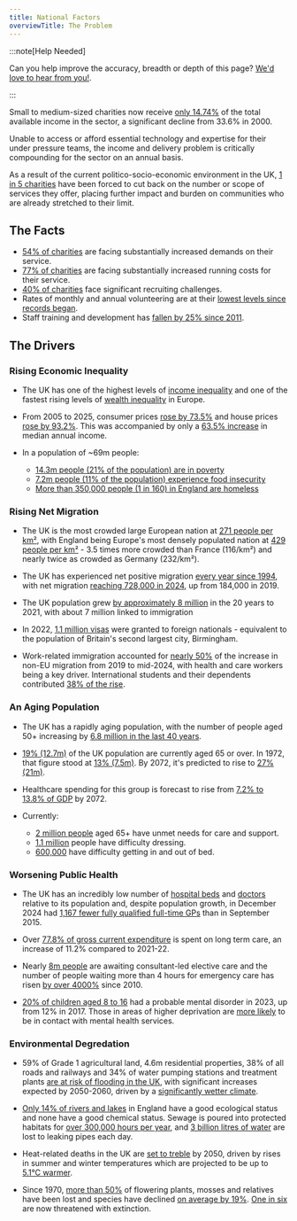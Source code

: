 ```yaml
---
title: National Factors
overviewTitle: The Problem
---
```


:::note[Help Needed]

Can you help improve the accuracy, breadth or depth of this page? [We'd love to hear from you!](../../overview/help).

:::

Small to medium-sized charities now receive [only 14.74%][2] of the total available income in the sector, a significant decline from 33.6% in 2000.

Unable to access or afford essential technology and expertise for their under pressure teams, the income and delivery problem is critically compounding for the sector on an annual basis.

As a result of the current politico-socio-economic environment in the UK, [1 in 5 charities][1] have been forced to cut back on the number or scope of services they offer, placing further impact and burden on communities who are already stretched to their limit.

## The Facts
* [54% of charities][3] are facing substantially increased demands on their service.
* [77% of charities][4] are facing substantially increased running costs for their service.
* [40% of charities][1] face significant recruiting challenges.
* Rates of monthly and annual volunteering are at their [lowest levels since records began][5].
* Staff training and development has [fallen by 25% since 2011][1]. 

[1]: https://www.probonoeconomics.com/Handlers/Download.ashx?IDMF=5b97598d-91ce-4774-b3f6-541bda6b8af2 "Probono Economics - Treatment for the charity sector’s unhealthy status quo"
[2]: https://www.ncvo.org.uk/news-and-insights/news-index/uk-civil-society-almanac-2024/financials/ "NCVO - The UK Civil Society Almanac 2024"
[3]: https://fundraising.co.uk/2024/10/15/demand-for-services-has-risen-a-lot-for-more-than-half-of-charities-in-past-year/ "Fundraising.co.uk - Demand For Services Rising"
[4]: https://www.the-sse.org/news/97-of-charities-affected-by-cost-of-living-crisis/ "The SSE - 97% of charities affected by the cost of living crisis"
[5]: https://www.gov.uk/government/statistics/community-life-survey-202324-annual-publication/community-life-survey-202324-volunteering-and-charitable-giving "UK Government - Community Life Survey"


## The Drivers

### Rising Economic Inequality

* The UK has one of the highest levels of [income inequality][6] and one of the fastest rising levels of [wealth inequality][7] in Europe.

* From 2005 to 2025, consumer prices [rose by 73.5%][8] and house prices [rose by 93.2%][9]. This was accompanied by only a [63.5% increase][10] in median annual income.

* In a population of ~69m people:
    * [14.3m people (21% of the population) are in poverty][11]
    * [7.2m people (11% of the population) experience food insecurity][12]
    * [More than 350,000 people (1 in 160) in England are homeless][13]

[6]: https://www.oecd.org/en/data/indicators/income-inequality.html?oecdcontrol-0ad85c6bab-var1=AUT%7CBEL%7CCZE%7CDNK%7CEST%7CFIN%7CFRA%7CDEU%7CGRC%7CHUN%7CISL%7CIRL%7CISR%7CITA%7CLVA%7CLTU%7CLUX%7CNLD%7CNOR%7CPOL%7CPRT%7CSVK%7CSVN%7CESP%7CSWE%7CCHE%7CTUR%7CGBR&oecdcontrol-8027380c62-var3=2022 "OECD Income Inequality Data Indicators"
[7]: https://www.visualcapitalist.com/wealth-inequality-by-country/ "Visual Capitalist Wealth Inequality By Country"
[8]: https://www.bankofengland.co.uk/monetary-policy/inflation/inflation-calculator "Bank of England Inflation Calculator"
[9]: https://landregistry.data.gov.uk/app/ukhpi/browse?from=2005-01-01&location=http%3A%2F%2Flandregistry.data.gov.uk%2Fid%2Fregion%2Funited-kingdom&to=2025-01-01&lang=en "Land Registry House Price Statistics"
[10]: https://www.statista.com/statistics/1002964/average-full-time-annual-earnings-in-the-uk/ "Statista Average Full Time Annual Earnings In The Uk"
[11]: https://www.jrf.org.uk/uk-poverty-2025-the-essential-guide-to-understanding-poverty-in-the-uk "Joseph Rowntree - UK Poverty 2025"
[12]: https://commonslibrary.parliament.uk/research-briefings/cbp-9209/ "Commons Library - Food poverty: Households, food banks and free school meals"
[13]: https://england.shelter.org.uk/media/press_release/at_least_354000_people_homeless_in_england_today_ "Shelter - At least 354000 People Homeless In England Today"


### Rising Net Migration

* The UK is the most crowded large European nation at [271 people per km²][14], with England being Europe's most densely populated nation at [429 people per km²][15] - 3.5 times more crowded than France (116/km²) and nearly twice as crowded as Germany (232/km²).

* The UK has experienced net positive migration [every year since 1994][16], with net migration [reaching 728,000 in 2024][17], up from 184,000 in 2019.

* The UK population grew [by approximately 8 million][18] in the 20 years to 2021, with about 7 million linked to immigration

* In 2022, [1.1 million visas][19] were granted to foreign nationals - equivalent to the population of Britain's second largest city, Birmingham.

* Work-related immigration accounted for [nearly 50%][20] of the increase in non-EU migration from 2019 to mid-2024, with health and care workers being a key driver. International students and their dependents contributed [38% of the rise][21].

[14]: https://www.migrationwatchuk.org/what-is-the-problem "Migration Watch - What Is The Problem?"
[15]: https://www.migrationwatchuk.org/what-is-the-problem "Migration Watch - What Is The Problem?"
[16]: https://commonslibrary.parliament.uk/research-briefings/sn06077/ "Commons Library - Research Briefings"
[17]: https://www.ons.gov.uk/peoplepopulationandcommunity/populationandmigration/internationalmigration/bulletins/longterminternationalmigrationprovisional/yearendingjune2024 "ONS - Long Term international Migration"
[18]: https://www.migrationwatchuk.org/what-is-the-problem "Migration Watch - What Is The Problem?"
[19]: https://www.migrationwatchuk.org/what-is-the-problem "Migration Watch - What Is The Problem?"
[20]: https://migrationobservatory.ox.ac.uk/resources/briefings/long-term-international-migration-flows-to-and-from-the-uk/ "Migration Observatory - Long term international migration flows to and from the UK"
[21]: https://migrationobservatory.ox.ac.uk/resources/briefings/long-term-international-migration-flows-to-and-from-the-uk/ "Migration Observatory - Long term international migration flows to and from the UK"


### An Aging Population

* The UK has a rapidly aging population, with the number of people aged 50+ increasing by [6.8 million in the last 40 years][22].

* [19% (12.7m)][23] of the UK population are currently aged 65 or over. In 1972, that figure stood at [13% (7.5m)][23]. By 2072, it's predicted to rise to [27% (21m)][23].

* Healthcare spending for this group is forecast to rise from [7.2% to 13.8% of GDP][24] by 2072.

* Currently:
    * [2 million people][25] aged 65+ have unmet needs for care and support.
    * [1.1 million][25] people have difficulty dressing.
    * [600,000][25] have difficulty getting in and out of bed.

[22]: https://ageing-better.org.uk/our-ageing-population-state-ageing-2023-4 "Aging Better - Our Ageing Population"
[23]: https://commonslibrary.parliament.uk/the-uks-changing-population "Commons Library - The UKs Changing Population"
[24]: https://ifs.org.uk/articles/economic-consequences-uks-ageing-population "IFS - Economic Consequences of the UKs Ageing Population"
[25]: https://www.ageuk.org.uk/discover/2024/september/state-of-health-and-care-of-older-people-in-england-2024/ "Age UK - State of Health and Care of Older People In England 2024"


### Worsening Public Health

* The UK has an incredibly low number of [hospital beds][26] and [doctors][27] relative to its population and, despite population growth, in December 2024  had [1,167 fewer fully qualified full-time GPs][28] than in September 2015.

* Over [77.8% of gross current expenditure][29] is spent on long term care, an increase of 11.2% compared to 2021-22.

* Nearly [8m people][30] are awaiting consultant-led elective care and the number of people waiting more than 4 hours for emergency care has risen [by over 4000%][30] since 2010.

* [20% of children aged 8 to 16][31] had a probable mental disorder in 2023, up from 12% in 2017. Those in areas of higher deprivation are [more likely][32] to be in contact with mental health services.

[26]: https://www.bma.org.uk/advice-and-support/nhs-delivery-and-workforce/pressures/nhs-hospital-beds-data-analysis
[27]: https://www.bma.org.uk/advice-and-support/nhs-delivery-and-workforce/workforce/nhs-medical-staffing-data-analysis
[28]: https://www.bma.org.uk/advice-and-support/nhs-delivery-and-workforce/pressures/pressures-in-general-practice-data-analysis
[29]: https://digital.nhs.uk/data-and-information/publications/statistical/adult-social-care-activity-and-finance-report/2022-23/long-term-care
[30]: https://www.bma.org.uk/advice-and-support/nhs-delivery-and-workforce/pressures/nhs-backlog-data-analysis "BMA - NHS Backlog Data Analysis"
[31]: https://commonslibrary.parliament.uk/research-briefings/sn06988/ "Commons Library - Mental Health Statistics"
[32]: https://www.bma.org.uk/advice-and-support/nhs-delivery-and-workforce/pressures/mental-health-pressures-data-analysis "BMA - Mental Health Pressures Data Analysis"


### Environmental Degredation

* 59% of Grade 1 agricultural land, 4.6m residential properties, 38% of all roads and railways and 34% of water pumping stations and treatment plants [are at risk of flooding in the UK][33], with significant increases expected by 2050-2060, driven by a [significantly wetter climate][34].

* [Only 14% of rivers and lakes][35] in England have a good ecological status and none have a good chemical status. Sewage is poured into protected habitats for [over 300,000 hours per year][36], and [3 billion litres of water][37] are lost to leaking pipes each day.

* Heat-related deaths in the UK are [set to treble][38] by 2050, driven by rises in summer and winter temperatures which are projected to be up to [5.1°C warmer][39].

* Since 1970, [more than 50%][40] of flowering plants, mosses and relatives have been lost and species have declined [on average by 19%][40]. [One in six][40] are now threatened with extinction.

[33]: https://www.gov.uk/government/publications/national-assessment-of-flood-and-coastal-erosion-risk-in-england-2024/national-assessment-of-flood-and-coastal-erosion-risk-in-england-2024 "Gov.Uk - National Assessment of Flood Risk"
[34]: https://www.gov.uk/guidance/climate-change-explained "Gov.uk - Climate Change Explained"
[35]: https://lordslibrary.parliament.uk/river-pollution-and-the-regulation-of-private-water-companies/ "Lords Library - River Pollution and the Regulation of Private Water Companies"
[36]: https://unearthed.greenpeace.org/2023/07/31/sewage-uk-water-pollution/?utm_source=chatgpt.com "Greenpeace - Seweage UK Water Pollution"
[37]: https://www.discoverwater.co.uk/leaking-pipes "Discover Water - Leaking Pipes"
[38]: https://committees.parliament.uk/committee/62/environmental-audit-committee/news/100427/heatrelated-deaths-set-to-treble-by-2050-unless-govt-acts "Committees Parliament - Heat Related Deaths"
[39]: https://www.gov.uk/guidance/climate-change-explained "Gov.UK - Climate Change Explained"
[40]: https://stateofnature.org.uk/ "State of Nature 2024 Report"